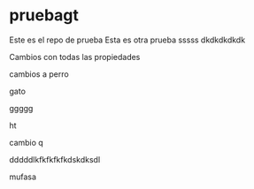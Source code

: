 # pruebagt
Este es el repo de prueba
Esta es otra prueba
sssss
dkdkdkdkdk

Cambios con todas las propiedades

cambios a
perro

gato

ggggg

ht


cambio q


dddddlkfkfkfkfkdskdksdl

mufasa